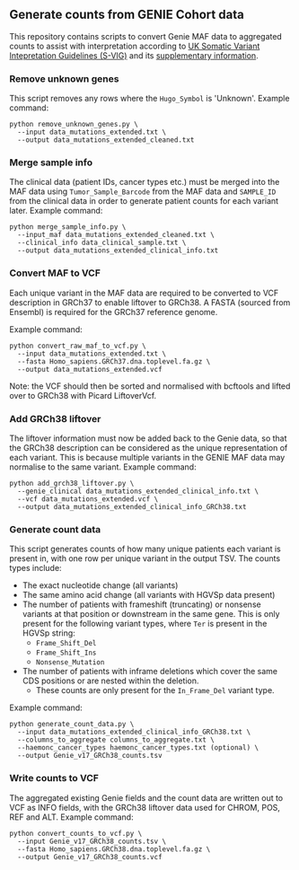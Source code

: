 ## Generate counts from GENIE Cohort data
This repository contains scripts to convert Genie MAF data to aggregated counts to assist with interpretation according to [UK Somatic Variant Intepretation Guidelines (S-VIG)](https://www.acgs.uk.com/media/12831/svig-uk_guidelines_v10_-_post-acgs_ratification_final_submit01.pdf) and its [supplementary information](https://www.acgs.uk.com/media/12832/svig-uk-supplementary-material-post-acgs-ratification-final.pdf).


### Remove unknown genes
This script removes any rows where the `Hugo_Symbol` is 'Unknown'.
Example command:
```
python remove_unknown_genes.py \
  --input data_mutations_extended.txt \
  --output data_mutations_extended_cleaned.txt
```

### Merge sample info
The clinical data (patient IDs, cancer types etc.) must be merged into the MAF data using `Tumor_Sample_Barcode` from the MAF data and `SAMPLE_ID` from the clinical data in order to generate patient counts for each variant later.
Example command:
```
python merge_sample_info.py \
  --input_maf data_mutations_extended_cleaned.txt \
  --clinical_info data_clinical_sample.txt \
  --output data_mutations_extended_clinical_info.txt
```

### Convert MAF to VCF
Each unique variant in the MAF data are required to be converted to VCF description in GRCh37 to enable liftover to GRCh38. A FASTA (sourced from Ensembl) is required for the GRCh37 reference genome.

Example command:
```
python convert_raw_maf_to_vcf.py \
  --input data_mutations_extended.txt \
  --fasta Homo_sapiens.GRCh37.dna.toplevel.fa.gz \
  --output data_mutations_extended.vcf
```
Note: the VCF should then be sorted and normalised with bcftools and lifted over to GRCh38 with Picard LiftoverVcf.


### Add GRCh38 liftover
The liftover information must now be added back to the Genie data, so that the GRCh38 description can be considered as the unique representation of each variant. This is because multiple variants in the GENIE MAF data may normalise to the same variant.
Example command:
```
python add_grch38_liftover.py \
  --genie_clinical data_mutations_extended_clinical_info.txt \
  --vcf data_mutations_extended.vcf \
  --output data_mutations_extended_clinical_info_GRCh38.txt
```

### Generate count data
This script generates counts of how many unique patients each variant is present in, with one row per unique variant in the output TSV. The counts types include:
- The exact nucleotide change (all variants)
- The same amino acid change (all variants with HGVSp data present)
- The number of patients with frameshift (truncating) or nonsense variants at that position or downstream in the same gene. This is only present for the following variant types, where `Ter` is present in the HGVSp string:
    - `Frame_Shift_Del`
    - `Frame_Shift_Ins`
    - `Nonsense_Mutation`
- The number of patients with inframe deletions which cover the same CDS positions or are nested within the deletion.
    - These counts are only present for the `In_Frame_Del` variant type.

Example command:
```
python generate_count_data.py \
  --input data_mutations_extended_clinical_info_GRCh38.txt \
  --columns_to_aggregate columns_to_aggregate.txt \
  --haemonc_cancer_types haemonc_cancer_types.txt (optional) \
  --output Genie_v17_GRCh38_counts.tsv
```

### Write counts to VCF
The aggregated existing Genie fields and the count data are written out to VCF as INFO fields, with the GRCh38 liftover data used for CHROM, POS, REF and ALT.
Example command:
```
python convert_counts_to_vcf.py \
  --input Genie_v17_GRCh38_counts.tsv \
  --fasta Homo_sapiens.GRCh38.dna.toplevel.fa.gz \
  --output Genie_v17_GRCh38_counts.vcf
```
